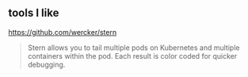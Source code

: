 ## tools I like

https://github.com/wercker/stern

>Stern allows you to tail multiple pods on Kubernetes and multiple containers within the pod. Each result is color coded for quicker debugging.